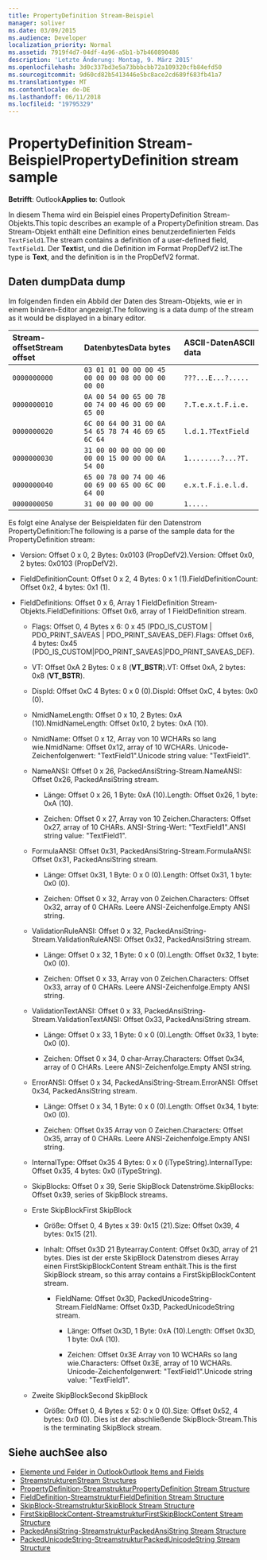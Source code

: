 ```yaml
---
title: PropertyDefinition Stream-Beispiel
manager: soliver
ms.date: 03/09/2015
ms.audience: Developer
localization_priority: Normal
ms.assetid: 7919f4d7-04df-4a96-a5b1-b7b460890486
description: 'Letzte Änderung: Montag, 9. März 2015'
ms.openlocfilehash: 3d0c337bd3e5a73bbbcbb72a109320cfb84efd50
ms.sourcegitcommit: 9d60cd82b5413446e5bc8ace2cd689f683fb41a7
ms.translationtype: MT
ms.contentlocale: de-DE
ms.lasthandoff: 06/11/2018
ms.locfileid: "19795329"
---
```

# <a name="propertydefinition-stream-sample"></a><span data-ttu-id="af207-103">PropertyDefinition Stream-Beispiel</span><span class="sxs-lookup"><span data-stu-id="af207-103">PropertyDefinition stream sample</span></span>

<span data-ttu-id="af207-104">**Betrifft**: Outlook</span><span class="sxs-lookup"><span data-stu-id="af207-104">**Applies to**: Outlook</span></span> 
  
<span data-ttu-id="af207-105">In diesem Thema wird ein Beispiel eines PropertyDefinition Stream-Objekts.</span><span class="sxs-lookup"><span data-stu-id="af207-105">This topic describes an example of a PropertyDefinition stream.</span></span> <span data-ttu-id="af207-106">Das Stream-Objekt enthält eine Definition eines benutzerdefinierten Felds `TextField1`.</span><span class="sxs-lookup"><span data-stu-id="af207-106">The stream contains a definition of a user-defined field,  `TextField1`.</span></span> <span data-ttu-id="af207-107">Der **Text**ist, und die Definition im Format PropDefV2 ist.</span><span class="sxs-lookup"><span data-stu-id="af207-107">The type is **Text**, and the definition is in the PropDefV2 format.</span></span>
  
## <a name="data-dump"></a><span data-ttu-id="af207-108">Daten dump</span><span class="sxs-lookup"><span data-stu-id="af207-108">Data dump</span></span>

<span data-ttu-id="af207-109">Im folgenden finden ein Abbild der Daten des Stream-Objekts, wie er in einem binären-Editor angezeigt.</span><span class="sxs-lookup"><span data-stu-id="af207-109">The following is a data dump of the stream as it would be displayed in a binary editor.</span></span>
  
|<span data-ttu-id="af207-110">Stream-offset</span><span class="sxs-lookup"><span data-stu-id="af207-110">Stream offset</span></span>|<span data-ttu-id="af207-111">Datenbytes</span><span class="sxs-lookup"><span data-stu-id="af207-111">Data bytes</span></span>|<span data-ttu-id="af207-112">ASCII-Daten</span><span class="sxs-lookup"><span data-stu-id="af207-112">ASCII data</span></span>|
|:-----|:-----|:-----|
| `0000000000` <br/> | `03 01 01 00 00 00 45 00 00 00 08 00 00 00 00 00` <br/> | `???...E...?.....` <br/> |
| `0000000010` <br/> | `0A 00 54 00 65 00 78 00 74 00 46 00 69 00 65 00` <br/> | `?.T.e.x.t.F.i.e.` <br/> |
| `0000000020` <br/> | `6C 00 64 00 31 00 0A 54 65 78 74 46 69 65 6C 64` <br/> | `l.d.1.?TextField` <br/> |
| `0000000030` <br/> | `31 00 00 00 00 00 00 00 00 15 00 00 00 0A 54 00` <br/> | `1........?...?T.` <br/> |
| `0000000040` <br/> | `65 00 78 00 74 00 46 00 69 00 65 00 6C 00 64 00` <br/> | `e.x.t.F.i.e.l.d.` <br/> |
| `0000000050` <br/> | `31 00 00 00 00 00` <br/> | `1.....` <br/> |
   
<span data-ttu-id="af207-113">Es folgt eine Analyse der Beispieldaten für den Datenstrom PropertyDefinition:</span><span class="sxs-lookup"><span data-stu-id="af207-113">The following is a parse of the sample data for the PropertyDefinition stream:</span></span>
  
- <span data-ttu-id="af207-114">Version: Offset 0 x 0, 2 Bytes: 0x0103 (PropDefV2).</span><span class="sxs-lookup"><span data-stu-id="af207-114">Version: Offset 0x0, 2 bytes: 0x0103 (PropDefV2).</span></span>
    
- <span data-ttu-id="af207-115">FieldDefinitionCount: Offset 0 x 2, 4 Bytes: 0 x 1 (1).</span><span class="sxs-lookup"><span data-stu-id="af207-115">FieldDefinitionCount: Offset 0x2, 4 bytes: 0x1 (1).</span></span>
    
- <span data-ttu-id="af207-116">FieldDefinitions: Offset 0 x 6, Array 1 FieldDefinition Stream-Objekts.</span><span class="sxs-lookup"><span data-stu-id="af207-116">FieldDefinitions: Offset 0x6, array of 1 FieldDefinition stream.</span></span>
    
  - <span data-ttu-id="af207-117">Flags: Offset 0, 4 Bytes x 6: 0 x 45 (PDO_IS_CUSTOM | PDO_PRINT_SAVEAS | PDO_PRINT_SAVEAS_DEF).</span><span class="sxs-lookup"><span data-stu-id="af207-117">Flags: Offset 0x6, 4 bytes: 0x45 (PDO_IS_CUSTOM|PDO_PRINT_SAVEAS|PDO_PRINT_SAVEAS_DEF).</span></span>
    
  - <span data-ttu-id="af207-118">VT: Offset 0xA 2 Bytes: 0 x 8 (**VT_BSTR**).</span><span class="sxs-lookup"><span data-stu-id="af207-118">VT: Offset 0xA, 2 bytes: 0x8 (**VT_BSTR**).</span></span>
    
  - <span data-ttu-id="af207-119">DispId: Offset 0xC 4 Bytes: 0 x 0 (0).</span><span class="sxs-lookup"><span data-stu-id="af207-119">DispId: Offset 0xC, 4 bytes: 0x0 (0).</span></span>
    
  - <span data-ttu-id="af207-120">NmidNameLength: Offset 0 x 10, 2 Bytes: 0xA (10).</span><span class="sxs-lookup"><span data-stu-id="af207-120">NmidNameLength: Offset 0x10, 2 bytes: 0xA (10).</span></span>
    
  - <span data-ttu-id="af207-121">NmidName: Offset 0 x 12, Array von 10 WCHARs so lang wie.</span><span class="sxs-lookup"><span data-stu-id="af207-121">NmidName: Offset 0x12, array of 10 WCHARs.</span></span> <span data-ttu-id="af207-122">Unicode-Zeichenfolgenwert: "TextField1".</span><span class="sxs-lookup"><span data-stu-id="af207-122">Unicode string value: "TextField1".</span></span>
    
  - <span data-ttu-id="af207-123">NameANSI: Offset 0 x 26, PackedAnsiString-Stream.</span><span class="sxs-lookup"><span data-stu-id="af207-123">NameANSI: Offset 0x26, PackedAnsiString stream.</span></span>
    
    - <span data-ttu-id="af207-124">Länge: Offset 0 x 26, 1 Byte: 0xA (10).</span><span class="sxs-lookup"><span data-stu-id="af207-124">Length: Offset 0x26, 1 byte: 0xA (10).</span></span>
      
    - <span data-ttu-id="af207-125">Zeichen: Offset 0 x 27, Array von 10 Zeichen.</span><span class="sxs-lookup"><span data-stu-id="af207-125">Characters: Offset 0x27, array of 10 CHARs.</span></span> <span data-ttu-id="af207-126">ANSI-String-Wert: "TextField1".</span><span class="sxs-lookup"><span data-stu-id="af207-126">ANSI string value: "TextField1".</span></span>
    
  - <span data-ttu-id="af207-127">FormulaANSI: Offset 0x31, PackedAnsiString-Stream.</span><span class="sxs-lookup"><span data-stu-id="af207-127">FormulaANSI: Offset 0x31, PackedAnsiString stream.</span></span>
    
    - <span data-ttu-id="af207-128">Länge: Offset 0x31, 1 Byte: 0 x 0 (0).</span><span class="sxs-lookup"><span data-stu-id="af207-128">Length: Offset 0x31, 1 byte: 0x0 (0).</span></span>
      
    - <span data-ttu-id="af207-129">Zeichen: Offset 0 x 32, Array von 0 Zeichen.</span><span class="sxs-lookup"><span data-stu-id="af207-129">Characters: Offset 0x32, array of 0 CHARs.</span></span> <span data-ttu-id="af207-130">Leere ANSI-Zeichenfolge.</span><span class="sxs-lookup"><span data-stu-id="af207-130">Empty ANSI string.</span></span>
    
  - <span data-ttu-id="af207-131">ValidationRuleANSI: Offset 0 x 32, PackedAnsiString-Stream.</span><span class="sxs-lookup"><span data-stu-id="af207-131">ValidationRuleANSI: Offset 0x32, PackedAnsiString stream.</span></span>
    
    - <span data-ttu-id="af207-132">Länge: Offset 0 x 32, 1 Byte: 0 x 0 (0).</span><span class="sxs-lookup"><span data-stu-id="af207-132">Length: Offset 0x32, 1 byte: 0x0 (0).</span></span>
      
    - <span data-ttu-id="af207-133">Zeichen: Offset 0 x 33, Array von 0 Zeichen.</span><span class="sxs-lookup"><span data-stu-id="af207-133">Characters: Offset 0x33, array of 0 CHARs.</span></span> <span data-ttu-id="af207-134">Leere ANSI-Zeichenfolge.</span><span class="sxs-lookup"><span data-stu-id="af207-134">Empty ANSI string.</span></span>
    
  - <span data-ttu-id="af207-135">ValidationTextANSI: Offset 0 x 33, PackedAnsiString-Stream.</span><span class="sxs-lookup"><span data-stu-id="af207-135">ValidationTextANSI: Offset 0x33, PackedAnsiString stream.</span></span>
    
    - <span data-ttu-id="af207-136">Länge: Offset 0 x 33, 1 Byte: 0 x 0 (0).</span><span class="sxs-lookup"><span data-stu-id="af207-136">Length: Offset 0x33, 1 byte: 0x0 (0).</span></span>
      
    - <span data-ttu-id="af207-137">Zeichen: Offset 0 x 34, 0 char-Array.</span><span class="sxs-lookup"><span data-stu-id="af207-137">Characters: Offset 0x34, array of 0 CHARs.</span></span> <span data-ttu-id="af207-138">Leere ANSI-Zeichenfolge.</span><span class="sxs-lookup"><span data-stu-id="af207-138">Empty ANSI string.</span></span>
    
  - <span data-ttu-id="af207-139">ErrorANSI: Offset 0 x 34, PackedAnsiString-Stream.</span><span class="sxs-lookup"><span data-stu-id="af207-139">ErrorANSI: Offset 0x34, PackedAnsiString stream.</span></span>
    
    - <span data-ttu-id="af207-140">Länge: Offset 0 x 34, 1 Byte: 0 x 0 (0).</span><span class="sxs-lookup"><span data-stu-id="af207-140">Length: Offset 0x34, 1 byte: 0x0 (0).</span></span>
      
    - <span data-ttu-id="af207-141">Zeichen: Offset 0x35 Array von 0 Zeichen.</span><span class="sxs-lookup"><span data-stu-id="af207-141">Characters: Offset 0x35, array of 0 CHARs.</span></span> <span data-ttu-id="af207-142">Leere ANSI-Zeichenfolge.</span><span class="sxs-lookup"><span data-stu-id="af207-142">Empty ANSI string.</span></span>
    
  - <span data-ttu-id="af207-143">InternalType: Offset 0x35 4 Bytes: 0 x 0 (iTypeString).</span><span class="sxs-lookup"><span data-stu-id="af207-143">InternalType: Offset 0x35, 4 bytes: 0x0 (iTypeString).</span></span>
    
  - <span data-ttu-id="af207-144">SkipBlocks: Offset 0 x 39, Serie SkipBlock Datenströme.</span><span class="sxs-lookup"><span data-stu-id="af207-144">SkipBlocks: Offset 0x39, series of SkipBlock streams.</span></span>
    
  - <span data-ttu-id="af207-145">Erste SkipBlock</span><span class="sxs-lookup"><span data-stu-id="af207-145">First SkipBlock</span></span>
    
    - <span data-ttu-id="af207-146">Größe: Offset 0, 4 Bytes x 39: 0x15 (21).</span><span class="sxs-lookup"><span data-stu-id="af207-146">Size: Offset 0x39, 4 bytes: 0x15 (21).</span></span>
      
    - <span data-ttu-id="af207-147">Inhalt: Offset 0x3D 21 Bytearray.</span><span class="sxs-lookup"><span data-stu-id="af207-147">Content: Offset 0x3D, array of 21 bytes.</span></span> <span data-ttu-id="af207-148">Dies ist der erste SkipBlock Datenstrom dieses Array einen FirstSkipBlockContent Stream enthält.</span><span class="sxs-lookup"><span data-stu-id="af207-148">This is the first SkipBlock stream, so this array contains a FirstSkipBlockContent stream.</span></span>
      
      - <span data-ttu-id="af207-149">FieldName: Offset 0x3D, PackedUnicodeString-Stream.</span><span class="sxs-lookup"><span data-stu-id="af207-149">FieldName: Offset 0x3D, PackedUnicodeString stream.</span></span>
        
        - <span data-ttu-id="af207-150">Länge: Offset 0x3D, 1 Byte: 0xA (10).</span><span class="sxs-lookup"><span data-stu-id="af207-150">Length: Offset 0x3D, 1 byte: 0xA (10).</span></span>
          
        - <span data-ttu-id="af207-151">Zeichen: Offset 0x3E Array von 10 WCHARs so lang wie.</span><span class="sxs-lookup"><span data-stu-id="af207-151">Characters: Offset 0x3E, array of 10 WCHARs.</span></span> <span data-ttu-id="af207-152">Unicode-Zeichenfolgenwert: "TextField1".</span><span class="sxs-lookup"><span data-stu-id="af207-152">Unicode string value: "TextField1".</span></span>
    
  - <span data-ttu-id="af207-153">Zweite SkipBlock</span><span class="sxs-lookup"><span data-stu-id="af207-153">Second SkipBlock</span></span>
    
    - <span data-ttu-id="af207-154">Größe: Offset 0, 4 Bytes x 52: 0 x 0 (0).</span><span class="sxs-lookup"><span data-stu-id="af207-154">Size: Offset 0x52, 4 bytes: 0x0 (0).</span></span> <span data-ttu-id="af207-155">Dies ist der abschließende SkipBlock-Stream.</span><span class="sxs-lookup"><span data-stu-id="af207-155">This is the terminating SkipBlock stream.</span></span>
    
## <a name="see-also"></a><span data-ttu-id="af207-156">Siehe auch</span><span class="sxs-lookup"><span data-stu-id="af207-156">See also</span></span>

- [<span data-ttu-id="af207-157">Elemente und Felder in Outlook</span><span class="sxs-lookup"><span data-stu-id="af207-157">Outlook Items and Fields</span></span>](outlook-items-and-fields.md)
- [<span data-ttu-id="af207-158">Streamstrukturen</span><span class="sxs-lookup"><span data-stu-id="af207-158">Stream Structures</span></span>](stream-structures.md)
- [<span data-ttu-id="af207-159">PropertyDefinition-Streamstruktur</span><span class="sxs-lookup"><span data-stu-id="af207-159">PropertyDefinition Stream Structure</span></span>](propertydefinition-stream-structure.md)
- [<span data-ttu-id="af207-160">FieldDefinition-Streamstruktur</span><span class="sxs-lookup"><span data-stu-id="af207-160">FieldDefinition Stream Structure</span></span>](fielddefinition-stream-structure.md)
- [<span data-ttu-id="af207-161">SkipBlock-Streamstruktur</span><span class="sxs-lookup"><span data-stu-id="af207-161">SkipBlock Stream Structure</span></span>](skipblock-stream-structure.md)
- [<span data-ttu-id="af207-162">FirstSkipBlockContent-Streamstruktur</span><span class="sxs-lookup"><span data-stu-id="af207-162">FirstSkipBlockContent Stream Structure</span></span>](firstskipblockcontent-stream-structure.md)
- [<span data-ttu-id="af207-163">PackedAnsiString-Streamstruktur</span><span class="sxs-lookup"><span data-stu-id="af207-163">PackedAnsiString Stream Structure</span></span>](packedansistring-stream-structure.md)
- [<span data-ttu-id="af207-164">PackedUnicodeString-Streamstruktur</span><span class="sxs-lookup"><span data-stu-id="af207-164">PackedUnicodeString Stream Structure</span></span>](packedunicodestring-stream-structure.md)


